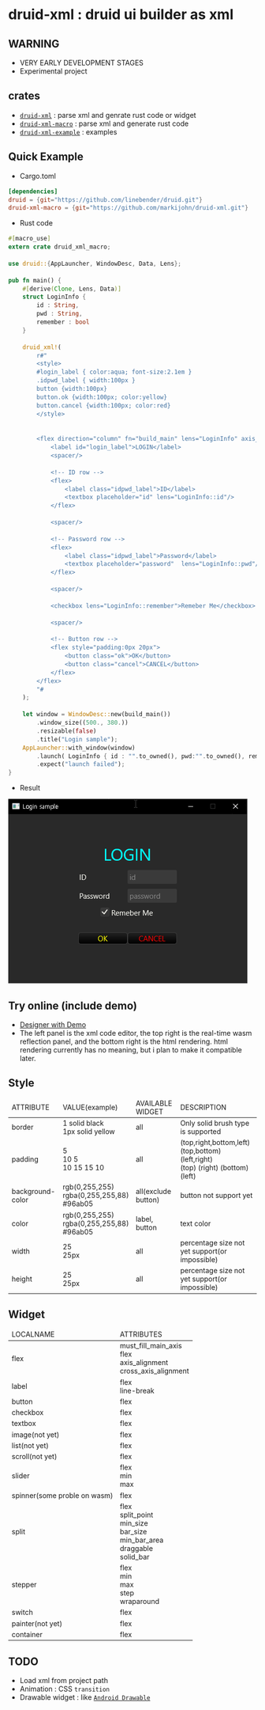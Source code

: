 # druid-xml : druid ui builder as xml

## WARNING
* VERY EARLY DEVELOPMENT STAGES
* Experimental project

## crates
* [`druid-xml`](https://github.com/markijohn/druid-xml/tree/main/druid-xml) : parse xml and genrate rust code or widget
* [`druid-xml-macro`](https://github.com/markijohn/druid-xml/tree/main/druid-xml-macro) : parse xml and generate rust code
* [`druid-xml-example`](https://github.com/markijohn/druid-xml/tree/main/druid-xml-example) : examples

## Quick Example
* Cargo.toml
```toml
[dependencies]
druid = {git="https://github.com/linebender/druid.git"}
druid-xml-macro = {git="https://github.com/markijohn/druid-xml.git"}
```

* Rust code
```rust
#[macro_use]
extern crate druid_xml_macro;

use druid::{AppLauncher, WindowDesc, Data, Lens};

pub fn main() {
    #[derive(Clone, Lens, Data)]
    struct LoginInfo {
        id : String,
        pwd : String,
        remember : bool
    }

    druid_xml!(
        r#"
        <style>
        #login_label { color:aqua; font-size:2.1em }
        .idpwd_label { width:100px }
        button {width:100px}
        button.ok {width:100px; color:yellow}
        button.cancel {width:100px; color:red}
        </style>


        <flex direction="column" fn="build_main" lens="LoginInfo" axis_alignment="center">
            <label id="login_label">LOGIN</label>
            <spacer/>

            <!-- ID row -->
            <flex>
                <label class="idpwd_label">ID</label>
                <textbox placeholder="id" lens="LoginInfo::id"/>
            </flex>

            <spacer/>

            <!-- Password row -->
            <flex>
                <label class="idpwd_label">Password</label>
                <textbox placeholder="password"  lens="LoginInfo::pwd"/>
            </flex>

            <spacer/>

            <checkbox lens="LoginInfo::remember">Remeber Me</checkbox>

            <spacer/>

            <!-- Button row -->
            <flex style="padding:0px 20px">
                <button class="ok">OK</button>
                <button class="cancel">CANCEL</button>
            </flex>
        </flex>
        "#
    );
    
    let window = WindowDesc::new(build_main())
        .window_size((500., 380.))
        .resizable(false)
        .title("Login sample");
    AppLauncher::with_window(window)
        .launch( LoginInfo { id : "".to_owned(), pwd:"".to_owned(), remember:true } )
        .expect("launch failed");
}
```
* Result
<img src="media/sample_login.png">


## Try online (include demo)
* [Designer with Demo](https://markijohn.github.io/druid-xml-design/)
* The left panel is the xml code editor, the top right is the real-time wasm reflection panel, and the bottom right is the html rendering. html rendering currently has no meaning, but i plan to make it compatible later.

## Style
<table>
 <thead>
   <td>ATTRIBUTE</td>
   <td>VALUE(example)</td>
   <td>AVAILABLE WIDGET</td>
   <td>DESCRIPTION</td>
 </thead>
 <tbody>
 <tr>
   <td>border</td>
   <td>1 solid black<br/>1px solid yellow</td>
   <td>all</td>
   <td>Only solid brush type is supported</td>
 </tr>
 <tr>
   <td>padding</td>
   <td>5<br/>10 5<br/>10 15 15 10</td>
   <td>all</td>
   <td>(top,right,bottom,left)<br/>(top,bottom) (left,right)<br/>(top) (right) (bottom) (left)</td>
 </tr>
 <tr>
   <td>background-color</td>
   <td>rgb(0,255,255)<br/>rgba(0,255,255,88)<br/>#96ab05</td>
   <td>all(exclude button)</td>
   <td>button not support yet</td>
 </tr>
 <tr>
   <td>color</td>
   <td>rgb(0,255,255)<br/>rgba(0,255,255,88)<br/>#96ab05</td>
   <td>label, button</td>
   <td>text color</td>
 </tr>
 <tr>
   <td>width</td>
   <td>25<br/>25px</td>
   <td>all</td>
   <td>percentage size not yet support(or impossible)</td>
 </tr>
 <tr>
   <td>height</td>
   <td>25<br/>25px</td>
   <td>all</td>
   <td>percentage size not yet support(or impossible)</td>
 </tr>
 </tbody>
</table>

## Widget

<table>
 <thead>
   <td>LOCALNAME</td>
   <td>ATTRIBUTES</td>
 </thead>
 <tbody>
 <tr>
   <td>flex</td>
   <td>must_fill_main_axis<br/>
   flex<br/>
   axis_alignment<br/>
   cross_axis_alignment<br/></td>
 </tr>
 <tr>
   <td>label</td>
   <td>flex<br/>line-break</td>
 </tr>
 <tr>
   <td>button</td>
   <td>flex</td>
 </tr>
 <tr>
   <td>checkbox</td>
   <td>flex</td>
 </tr>
 <tr>
   <td>textbox</td>
   <td>flex</td>
 </tr>
 <tr>
   <td>image(not yet)</td>
   <td>flex</td>
 </tr>
 <tr>
   <td>list(not yet)</td>
   <td>flex</td>
 </tr>
 <tr>
   <td>scroll(not yet)</td>
   <td>flex</td>
 </tr>
 <tr>
   <td>slider</td>
   <td>flex<br/>min<br/>max<br/></td>
 </tr>
 <tr>
   <td>spinner(some proble on wasm)</td>
   <td>flex</td>
 </tr>
 <tr>
   <td>split</td>
   <td>flex<br/>split_point<br/>min_size<br/>bar_size<br/>min_bar_area<br/>draggable<br/>solid_bar</td>
 </tr>
 <tr>
   <td>stepper</td>
   <td>flex<br/>min<br/>max<br/>step<br/>wraparound</td>
 </tr>
 <tr>
   <td>switch</td>
   <td>flex<br/></td>
 </tr>
 <tr>
   <td>painter(not yet)</td>
   <td>flex<br/></td>
 </tr>
 <tr>
   <td>container</td>
   <td>flex<br/></td>
 </tr>
 </tbody>
</table>

## TODO
* Load xml from project path
* Animation : CSS `transition`
* Drawable widget : like [`Android Drawable`](https://developer.android.com/guide/topics/resources/drawable-resource)

